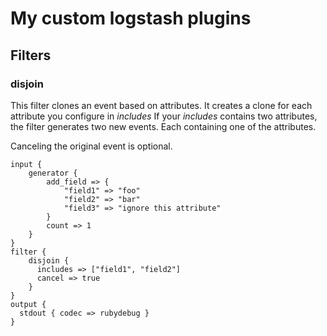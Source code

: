 # My custom logstash plugins

## Filters

### disjoin

This filter clones an event based on attributes. It creates a clone for each attribute you configure in *includes* 
If your *includes* contains two attributes, the filter generates two new events. Each containing one of the attributes.

Canceling the original event is optional.

	input {
		generator {
	    	add_field => {
	    		"field1" => "foo"
	    		"field2" => "bar"
	    		"field3" => "ignore this attribute"
	    	}
	    	count => 1
	  	}
	}
	filter {
	    disjoin {
	      includes => ["field1", "field2"]
	      cancel => true
	    }
	}
	output {
	  stdout { codec => rubydebug }
	}

